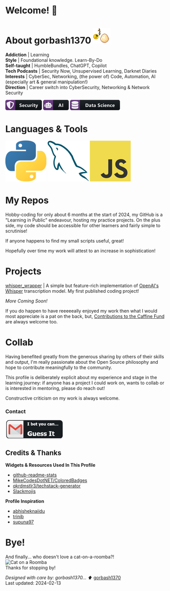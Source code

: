 # Welcome! 👋


# About gorbash1370 ![Dragon Egg](emojis/dragon_egg.gif)

**Addiction**  | Learning  
**Style** | Foundational knowledge. Learn-By-Do  
**Self-taught** | HumbleBundles, ChatGPT, Copilot  
**Tech Podcasts** | Security Now, Unsupervised Learning, Darknet Diaries  
**Interests** | CyberSec, Networking, (the power of) Code, Automation, AI (especially art & general manipulation!)  
**Direction**  | Career switch into CyberSecurity, Networking & Network Security  


![Badge Security](boring_README/security_small.png) ![Badge AI](boring_README/ai_small.png) ![Badge Data Science](boring_README/datascience_small.png)

# Languages & Tools

![Python](boring_README/python.png)
![MySQL](boring_README/mysql.png)
![JavaScript](boring_README/javascript.png)

# My Repos

Hobby-coding for only about 6 months at the start of 2024, my GitHub is a "Learning in Public" endeavour, hosting my practice projects. On the plus side, my code should be accessible for other learners and fairly simple to scrutinise!     

If anyone happens to find my small scripts useful, great!  

Hopefully over time my work will attest to an increase in sophistication!

# Projects

[whisper_wrapper](https://github.com/gorbash1370/whisper_wrapper) | A simple but feature-rich implementation of [OpenAI's Whisper](https://github.com/openai/whisper) transcription model. My first published coding project!

_More Coming Soon!_ 

If you do happen to have reeeeeally enjoyed my work then what I would most appreciate is a pat on the back, but, [Contributions to the Caffine Fund](https://www.buymeacoffee.com/gorbash1370) are always welcome too.

# Collab

Having benefited greatly from the generous sharing by others of their skills and output, I'm really passionate about the Open Source philosophy and hope to contribute meaningfully to the community. 

This profile is deliberately explicit about my experience and stage in the learning journey: if anyone has a project I could work on, wants to collab or is interested in mentoring, please do reach out! 

Constructive criticism on my work is always welcome.

### Contact

![Contact Image](boring_README/email_small.png)

## Credits & Thanks

**Widgets & Resources Used In This Profile**

- [github-readme-stats](https://github.com/anuraghazra/github-readme-stats)
- [MikeCodesDotNET/ColoredBadges](https://github.com/MikeCodesDotNET/ColoredBadges)
- [qkrdmstlr3/techstack-generator](https://github.com/qkrdmstlr3/techstack-generator)
- [Slackmojis](https://slackmojis.com/emojis/)

**Profile Inspiration**

- [abhisheknaiidu](https://github.com/abhisheknaiidu/awesome-github-profile-readme/blob/master/README.md)
- [trinib](https://github.com/trinib/trinib/blob/main/README.md)
- [supuna97](https://github.com/supuna97/supuna97)

# Bye!

And finally... who doesn't love a cat-on-a-roomba?!  
![Cat on a Roomba](https://imgur.com/LhiFkLt.gif)  
Thanks for stopping by!

*Designed with care by: gorbash1370... ⬆* [gorbash1370](https://github.com/gorbash1370)  
Last updated: 2024-02-13